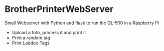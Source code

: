 # BrotherPrinterWebServer
Small Webserver with Python and flask to run the QL-500 in a Raspberry Pi

- Upload a foto, process it and print it
- Print a random tag
- Print Labdoo Tags 

